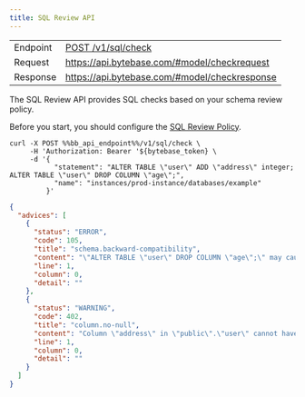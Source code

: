 ```yaml
---
title: SQL Review API
---
```


|          |                                                                                  |
| -------- | -------------------------------------------------------------------------------- |
| Endpoint | [POST /v1/sql/check](https://api.bytebase.com/#tag/sqlservice/POST/v1/sql/check) |
| Request  | https://api.bytebase.com/#model/checkrequest                                     |
| Response | https://api.bytebase.com/#model/checkresponse                                    |

The SQL Review API provides SQL checks based on your schema review policy.

<HintBlock type="info">

Before you start, you should configure the [SQL Review Policy](/docs/sql-review/review-policy).

</HintBlock>

```text
curl -X POST %%bb_api_endpoint%%/v1/sql/check \
     -H 'Authorization: Bearer '${bytebase_token} \
     -d '{
           "statement": "ALTER TABLE \"user\" ADD \"address\" integer; ALTER TABLE \"user\" DROP COLUMN \"age\";",
           "name": "instances/prod-instance/databases/example"
         }'
```

```json
{
  "advices": [
    {
      "status": "ERROR",
      "code": 105,
      "title": "schema.backward-compatibility",
      "content": "\"ALTER TABLE \"user\" DROP COLUMN \"age\";\" may cause incompatibility with the existing data and code",
      "line": 1,
      "column": 0,
      "detail": ""
    },
    {
      "status": "WARNING",
      "code": 402,
      "title": "column.no-null",
      "content": "Column \"address\" in \"public\".\"user\" cannot have NULL value",
      "line": 1,
      "column": 0,
      "detail": ""
    }
  ]
}
```

